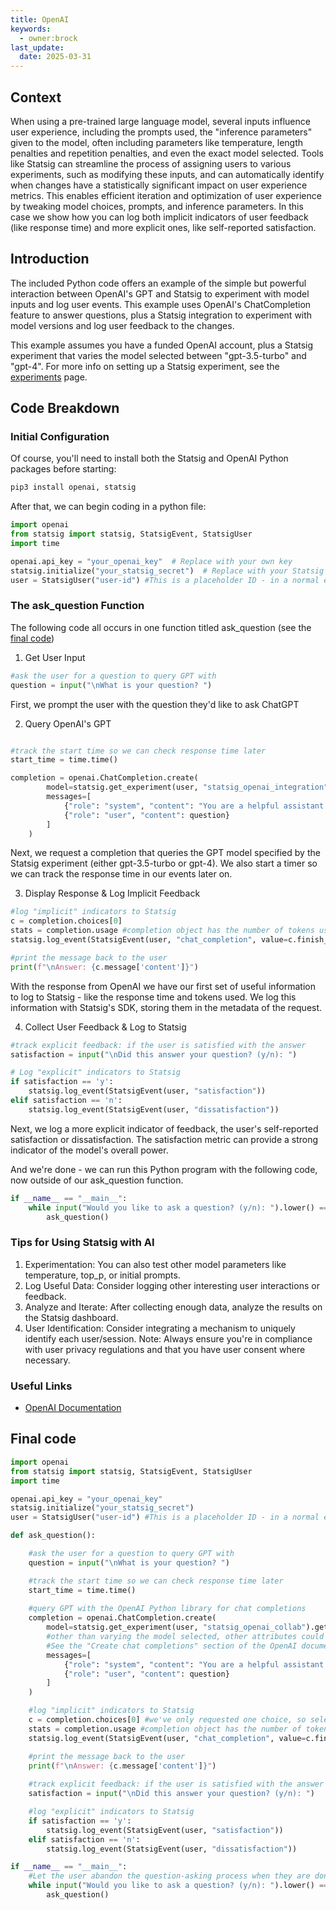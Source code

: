 ```yaml
---
title: OpenAI 
keywords:
  - owner:brock
last_update:
  date: 2025-03-31
---
```


## Context

When using a pre-trained large language model, several inputs influence user experience, including the prompts used, the "inference parameters" given to the model, often including parameters like temperature, length penalties and repetition penalties, and even the exact model selected. Tools like Statsig can streamline the process of assigning users to various experiments, such as modifying these inputs, and can automatically identify when changes have a statistically significant impact on user experience metrics. This enables efficient iteration and optimization of user experience by tweaking model choices, prompts, and inference parameters. In this case we show how you can log both implicit indicators of user feedback (like response time) and more explicit ones, like self-reported satisfaction. 

## Introduction

The included Python code offers an example of the simple but powerful interaction between OpenAI's GPT and Statsig to experiment with model inputs and log user events. This example uses OpenAI's ChatCompletion feature to answer questions, plus a Statsig integration to experiment with model versions and log user feedback to the changes.

This example assumes you have a funded OpenAI account, plus a Statsig experiment that varies the model selected between "gpt-3.5-turbo" and "gpt-4". For more info on setting up a Statsig experiment, see the [experiments](/experiments-plus) page.

## Code Breakdown

### Initial Configuration

Of course, you'll need to install both the Statsig and OpenAI Python packages before starting:

```bash
pip3 install openai, statsig
```

After that, we can begin coding in a python file:

```python
import openai
from statsig import statsig, StatsigEvent, StatsigUser
import time

openai.api_key = "your_openai_key"  # Replace with your own key
statsig.initialize("your_statsig_secret")  # Replace with your Statsig secret
user = StatsigUser("user-id") #This is a placeholder ID - in a normal experiment Statsig recommends using a user's actual unique ID for consistency in targeting. See https://docs.statsig.com/concepts/user
```

### The ask_question Function

The following code all occurs in one function titled ask_question (see the [final code](#final-code)) 

1. Get User Input

```python
#ask the user for a question to query GPT with
question = input("\nWhat is your question? ")
```

First, we prompt the user with the question they'd like to ask ChatGPT

2. Query OpenAI's GPT

```python

#track the start time so we can check response time later
start_time = time.time()

completion = openai.ChatCompletion.create(
        model=statsig.get_experiment(user, "statsig_openai_integration").get("model", 'gpt-4'),
        messages=[
            {"role": "system", "content": "You are a helpful assistant."},
            {"role": "user", "content": question}
        ]
    )
```

Next, we request a completion that queries the GPT model specified by the Statsig experiment (either gpt-3.5-turbo or gpt-4). We also start a timer so we can track the response time in our events later on.

3. Display Response & Log Implicit Feedback 

```python
#log "implicit" indicators to Statsig
c = completion.choices[0]
stats = completion.usage #completion object has the number of tokens used - which is that what GPT usage is charged on.
statsig.log_event(StatsigEvent(user, "chat_completion", value=c.finish_reason, metadata={"response_time": time.time() - start_time, "completion_tokens": stats["completion_tokens"], "prompt_tokens": stats["prompt_tokens"], "total_tokens": stats["total_tokens"]}))

#print the message back to the user
print(f"\nAnswer: {c.message['content']}")
```

With the response from OpenAI we have our first set of useful information to log to Statsig - like the response time and tokens used. We log this information with Statsig's SDK, storing them in the metadata of the request. 

4. Collect User Feedback & Log to Statsig
```python
#track explicit feedback: if the user is satisfied with the answer
satisfaction = input("\nDid this answer your question? (y/n): ")

# Log "explicit" indicators to Statsig
if satisfaction == 'y':
    statsig.log_event(StatsigEvent(user, "satisfaction"))
elif satisfaction == 'n':
    statsig.log_event(StatsigEvent(user, "dissatisfaction"))
```

Next, we log a more explicit indicator of feedback, the user's self-reported satisfaction or dissatisfaction. The satisfaction metric can provide a strong indicator of the model's overall power. 

And we're done - we can run this Python program with the following code, now outside of our ask_question function.

```python
if __name__ == "__main__":
    while input("Would you like to ask a question? (y/n): ").lower() == 'y':
        ask_question()
```

### Tips for Using Statsig with AI
1. Experimentation: You can also test other model parameters like temperature, top_p, or initial prompts.
2. Log Useful Data: Consider logging other interesting user interactions or feedback.
3. Analyze and Iterate: After collecting enough data, analyze the results on the Statsig dashboard.
4. User Identification: Consider integrating a mechanism to uniquely identify each user/session.
Note: Always ensure you're in compliance with user privacy regulations and that you have user consent where necessary.

### Useful Links 
- [OpenAI Documentation](https://platform.openai.com/docs/api-reference/chat/create)

## Final code


```python
import openai
from statsig import statsig, StatsigEvent, StatsigUser
import time

openai.api_key = "your_openai_key"
statsig.initialize("your_statsig_secret")
user = StatsigUser("user-id") #This is a placeholder ID - in a normal experiment Statsig recommends using a user's actual unique ID for consistency in targeting. See https://docs.statsig.com/concepts/user

def ask_question():

    #ask the user for a question to query GPT with
    question = input("\nWhat is your question? ")

    #track the start time so we can check response time later
    start_time = time.time() 
    
    #query GPT with the OpenAI Python library for chat completions
    completion = openai.ChatCompletion.create(
        model=statsig.get_experiment(user, "statsig_openai_collab").get("model", 'gpt-4'), #experiment is setup to return either "gpt-3.5-turbo" or "gpt-4".
        #other than varying the model selected, other attributes could be varied like "temperature", "top_p", "presence_penalty" and more. 
        #See the "Create chat completions" section of the OpenAI documentation for more: https://platform.openai.com/docs/api-reference/chat/create
        messages=[
            {"role": "system", "content": "You are a helpful assistant."}, #Initial prompts are another candidate for experimentation
            {"role": "user", "content": question}
        ]
    )

    #log "implicit" indicators to Statsig
    c = completion.choices[0] #we've only requested one choice, so selecting the first
    stats = completion.usage #completion object has the number of tokens used - which is that what GPT usage is charged on.
    statsig.log_event(StatsigEvent(user, "chat_completion", value=c.finish_reason, metadata={"response_time": time.time() - start_time, "completion_tokens": stats["completion_tokens"], "prompt_tokens": stats["prompt_tokens"], "total_tokens": stats["total_tokens"]}))

    #print the message back to the user
    print(f"\nAnswer: {c.message['content']}")
    
    #track explicit feedback: if the user is satisfied with the answer
    satisfaction = input("\nDid this answer your question? (y/n): ")

    #log "explicit" indicators to Statsig
    if satisfaction == 'y':
        statsig.log_event(StatsigEvent(user, "satisfaction"))
    elif satisfaction == 'n':
        statsig.log_event(StatsigEvent(user, "dissatisfaction"))

if __name__ == "__main__":
    #Let the user abandon the question-asking process when they are done
    while input("Would you like to ask a question? (y/n): ").lower() == 'y':
        ask_question()

```
